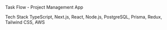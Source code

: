 Task Flow - Project Management App

Tech Stack
TypeScript, Next.js, React, Node.js, PostgreSQL, Prisma, Redux, Tailwind CSS, AWS
